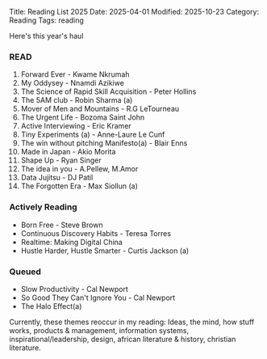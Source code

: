 Title: Reading List 2025
Date: 2025-04-01
Modified: 2025-10-23
Category: Reading
Tags: reading

Here's this year's haul

### READ

1. Forward Ever - Kwame Nkrumah
2. My Oddysey - Nnamdi Azikiwe
3. The Science of Rapid Skill Acquisition - Peter Hollins
4. The 5AM club - Robin Sharma (a)
5. Mover of Men and Mountains - R.G LeTourneau
6. The Urgent Life - Bozoma Saint John
7. Active Interviewing - Eric Kramer
8. Tiny Experiments (a) - Anne-Laure Le Cunf
9. The win without pitching Manifesto(a) - Blair Enns
10. Made in Japan - Akio Morita
11. Shape Up - Ryan Singer
12. The idea in you - A.Pellew, M.Amor
13. Data Jujitsu - DJ Patil
14. The Forgotten Era - Max Siollun (a)

### Actively Reading

- Born Free - Steve Brown
- Continuous Discovery Habits - Teresa Torres
- Realtime: Making Digital China
- Hustle Harder, Hustle Smarter - Curtis Jackson (a)

### Queued
- Slow Productivity - Cal Newport
- So Good They Can't Ignore You - Cal Newport
- The Halo Effect(a)

Currently, these themes reoccur in my reading: Ideas, the mind, how stuff works, products & management, information systems, inspirational/leadership, 
design, african literature & history, christian literature.